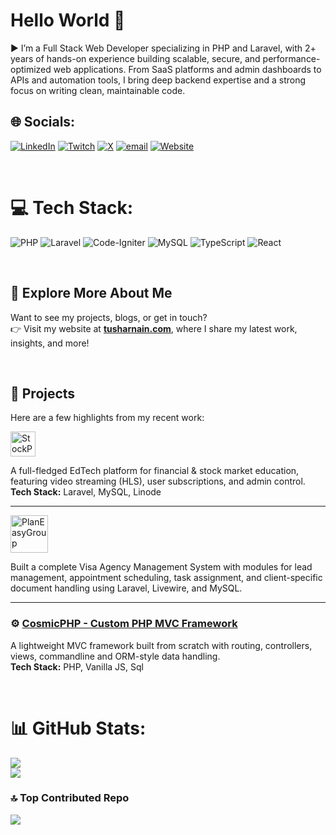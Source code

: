 # Hello World 👋
▶️ I’m a Full Stack Web Developer specializing in PHP and Laravel, with 2+ years of hands-on experience building scalable, secure, and performance-optimized web applications. From SaaS platforms and admin dashboards to APIs and automation tools, I bring deep backend expertise and a strong focus on writing clean, maintainable code.


## 🌐 Socials:
[![LinkedIn](https://img.shields.io/badge/LinkedIn-%230077B5.svg?logo=linkedin&logoColor=white)](https://linkedin.com/in/tushar-nain) 
[![Twitch](https://img.shields.io/badge/Twitch-%239146FF.svg?logo=Twitch&logoColor=white)](https://twitch.tv/cosmicnerdx) 
[![X](https://img.shields.io/badge/X-black.svg?logo=X&logoColor=white)](https://x.com/tusharnain_dev) 
[![email](https://img.shields.io/badge/Email-D14836?logo=gmail&logoColor=white)](mailto:naintushar@hotmail.com) 
[![Website](https://img.shields.io/badge/Website-Visit-blue?logo=internet-explorer&logoColor=white)](https://tusharnain.com)

<br/>

# 💻 Tech Stack:
![PHP](https://img.shields.io/badge/php-%23777BB4.svg?style=for-the-badge&logo=php&logoColor=white) ![Laravel](https://img.shields.io/badge/laravel-%23FF2D20.svg?style=for-the-badge&logo=laravel&logoColor=white) ![Code-Igniter](https://img.shields.io/badge/CodeIgniter-%23EF4223.svg?style=for-the-badge&logo=codeIgniter&logoColor=white) ![MySQL](https://img.shields.io/badge/mysql-4479A1.svg?style=for-the-badge&logo=mysql&logoColor=white) ![TypeScript](https://img.shields.io/badge/typescript-%23007ACC.svg?style=for-the-badge&logo=typescript&logoColor=white) ![React](https://img.shields.io/badge/react-%2320232a.svg?style=for-the-badge&logo=react&logoColor=%2361DAFB)

<br/>

## 🌟 Explore More About Me

Want to see my projects, blogs, or get in touch?  
👉 Visit my website at **[tusharnain.com](https://tusharnain.com)**, where I share my latest work, insights, and more!

<br/>

## 🔨 Projects

Here are a few highlights from my recent work:

<a href="https://stockpathshala.com" target="_blank">
  <img src="https://tusharnain.com/storage/main/projects/stockpathshala-hd-logo.png" alt="StockPathshala" height="40px" />
</a>
<p>
  A full-fledged EdTech platform for financial & stock market education, featuring video streaming (HLS), user subscriptions, and admin control.<br/>
  <strong>Tech Stack:</strong> Laravel, MySQL, Linode
</p>

---

<a href="#" target="_blank">
  <img src="https://tusharnain.com/storage/main/projects/plan-easy-group.webp" alt="PlanEasyGroup" height="60px" />
</a>
<p>
  Built a complete Visa Agency Management System with modules for lead management, appointment scheduling, task assignment, and client-specific document handling using Laravel, Livewire, and MySQL.
</p>

---


### ⚙️ [CosmicPHP - Custom PHP MVC Framework](https://github.com/tusharnain/cosmicphp)
A lightweight MVC framework built from scratch with routing, controllers, views, commandline and ORM-style data handling.  
**Tech Stack:** PHP, Vanilla JS, Sql


<br/>


# 📊 GitHub Stats:
<!-- ![](https://github-readme-stats.vercel.app/api?username=tusharnain&theme=dark&hide_border=false&include_all_commits=true&count_private=true)<br/> -->
![](https://nirzak-streak-stats.vercel.app/?user=tusharnain&theme=dark&hide_border=false)<br/>
![](https://github-readme-stats.vercel.app/api/top-langs/?username=tusharnain&theme=dark&hide_border=false&include_all_commits=true&count_private=true&layout=compact)

<!-- ## 🏆 GitHub Trophies -->
<!-- ![](https://github-profile-trophy.vercel.app/?username=tusharnain&theme=radical&no-frame=false&no-bg=true&margin-w=4) -->


### 🔝 Top Contributed Repo
![](https://github-contributor-stats.vercel.app/api?username=tusharnain&limit=4&theme=dark&combine_all_yearly_contributions=true)
